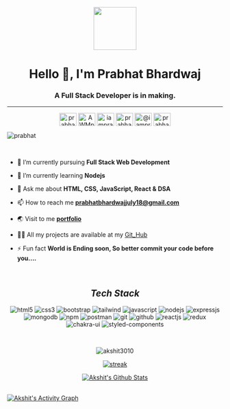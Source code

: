 <div align="center">
  <img src="https://media.giphy.com/media/M9gbBd9nbDrOTu1Mqx/giphy.gif" width="100"/>
</div>


<h1 align="center">Hello 👋, I'm Prabhat Bhardwaj</h1>
<h3 align="center">A Full Stack Developer is in making.</h3>
<hr>
<p align="center">
<a href="https://www.linkedin.com/in/prabhat-bhardwaj-598419233/" target="_blank"><img align="center" src="https://raw.githubusercontent.com/rahuldkjain/github-profile-readme-generator/master/src/images/icons/Social/linked-in-alt.svg" alt="prabhat" height="30" width="40" /></a>
<a href="https://www.instagram.com/iamprabhat18/" target="_open"><img align="center" src="https://raw.githubusercontent.com/rahuldkjain/github-profile-readme-generator/master/src/images/icons/Social/instagram.svg" alt="AWMprabhat" height="30" width="40" /></a>
  <a href="https://twitter.com/iamprabhat18" target="blank"><img align="center" src="https://raw.githubusercontent.com/rahuldkjain/github-profile-readme-generator/master/src/images/icons/Social/twitter.svg" alt="iamprabhat" height="30" width="40" /></a>
  <a href="https://fb.com/profile.php?id=100021868091522" target="blank"><img align="center" src="https://raw.githubusercontent.com/rahuldkjain/github-profile-readme-generator/master/src/images/icons/Social/facebook.svg" alt="prabhat" height="30" width="40" /></a>
  <a href="https://medium.com/@iamprabhat18" target="blank"><img align="center" src="https://raw.githubusercontent.com/rahuldkjain/github-profile-readme-generator/master/src/images/icons/Social/medium.svg" alt="@iamprabhat18" height="30" width="40" /></a>
<a href="https://www.youtube.com/channel/UCqhonnBcUCkqpgy-fsFQ6oQ" target="blank"><img align="center" src="https://raw.githubusercontent.com/rahuldkjain/github-profile-readme-generator/master/src/images/icons/Social/youtube.svg" alt="prabhat bhardwaj" height="30" width="40" /></a>

<p align="left"> <img src="https://komarev.com/ghpvc/?username=AWMprabhat&label=Profile%20views&color=0e75b6&style=flat" alt="prabhat"/> 
</p>
</br>

- 🔭 I’m currently pursuing **Full Stack Web Development**

- 🌱 I’m currently learning **Nodejs**

- 💬 Ask me about **HTML, CSS, JavaScript, React & DSA**

- 📫 How to reach me **prabhatbhardwajjuly18@gmail.com**

- 🌏 Visit to me **[portfolio](https://iamprabhat18.netlify.app/)**

- 👨‍💻 All my projects are available at my [Git_Hub](https://github.com/AWMprabhat)

- ⚡ Fun fact **World is Ending soon, So better commit your code before you....**



<br>

<h2 align="center"><i>Tech Stack</i></h2>

<p align="center">
  <img src="https://img.shields.io/badge/HTML5-E34F26?style=for-the-badge&logo=html5&logoColor=white" alt="html5" />
  <img src="https://img.shields.io/badge/CSS3-1572B6?style=for-the-badge&logo=css3&logoColor=white" alt="css3" />
  <img src="https://img.shields.io/badge/Bootstrap-563D7C?style=for-the-badge&logo=bootstrap&logoColor=white" alt="bootstrap" />
  <img src="https://img.shields.io/badge/Tailwind_CSS-38B2AC?style=for-the-badge&logo=tailwind-css&logoColor=white" alt="tailwind" />
  <img src="https://img.shields.io/badge/JavaScript-323330?style=for-the-badge&logo=javascript&logoColor=F7DF1E" alt="javascript" />
  <img src="https://img.shields.io/badge/Node.js-339933?style=for-the-badge&logo=nodedotjs&logoColor=white" alt="nodejs" />
  <img src="https://img.shields.io/badge/Express.js-000000?style=for-the-badge&logo=express&logoColor=white" alt="expressjs" />
  <img src="https://img.shields.io/badge/MongoDB-4EA94B?style=for-the-badge&logo=mongodb&logoColor=white" alt="mongodb" />
  <img src="https://img.shields.io/badge/npm-CB3837?style=for-the-badge&logo=npm&logoColor=white" alt="npm" />
  <img src="https://img.shields.io/badge/Postman-FF6C37?style=for-the-badge&logo=Postman&logoColor=white" alt="postman" />
  <img src="https://img.shields.io/badge/Git-f44d27?style=for-the-badge&logo=git&logoColor=white" alt="git" />
  <img src="https://img.shields.io/badge/GitHub-100000?style=for-the-badge&logo=github&logoColor=white" alt="github" />
  <img src="https://img.shields.io/badge/React-20232A?style=for-the-badge&logo=react&logoColor=61DAFB" alt="reactjs" />
  <img src="https://img.shields.io/badge/Redux-593D88?style=for-the-badge&logo=redux&logoColor=white" alt="redux" />
  <img src="https://img.shields.io/badge/Chakra%20UI-3bc7bd?style=for-the-badge&logo=chakraui&logoColor=white" alt="chakra-ui" />
  <img src="https://img.shields.io/badge/styled--components-DB7093?style=for-the-badge&logo=styled-components&logoColor=white" alt="styled-components" />
</p>
 
<br/>
<p align="center"><img align="center" src="https://github-readme-stats.vercel.app/api/top-langs?username=AWMprabhat&show_icons=true&locale=en&layout=compact&theme=react&hide_border=true&bg_color=0D1117" alt="akshit3010" /></p>
<p align="center">
    <a href="https://github.com/AWMprabhat/github-readme-streak-stats">
        <img title=":fire: Get streak stats for your profile at git.io/streak-stats" alt="streak" src="https://github-readme-streak-stats.herokuapp.com/?user=AWMprabhat&theme=black-ice&hide_border=true&stroke=0000&background=060A0CD0"/>
    </a>
</p>
<p align="center">
    <a href="https://github.com/AWMprabhat/github-readme-stats"><img alt="Akshit's Github Stats" src="https://github-readme-stats.vercel.app/api?username=AWMprabhat&show_icons=true&count_private=true&theme=react&hide_border=true&bg_color=0D1117" /></a>
    </p>
 
<br/>
<a href="https://github.com/AWMprabhat/github-readme-activity-graph"><img alt="Akshit's Activity Graph" src="https://activity-graph.herokuapp.com/graph?username=AWMprabhat&bg_color=0D1117&color=5BCDEC&line=5BCDEC&point=FFFFFF&hide_border=true" /></a>


